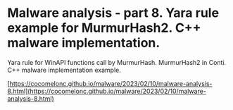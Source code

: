 # Malware analysis - part 8. Yara rule example for MurmurHash2. C++ malware implementation.

Yara rule for WinAPI functions call by MurmurHash. MurmurHash2 in Conti. C++ malware implementation example.    

[https://cocomelonc.github.io/malware/2023/02/10/malware-analysis-8.html](https://cocomelonc.github.io/malware/2023/02/10/malware-analysis-8.html)
